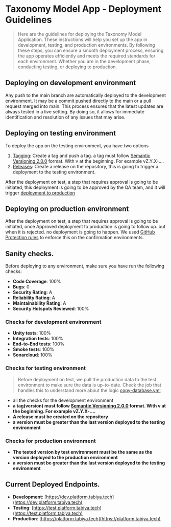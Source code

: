 # Taxonomy Model App - Deployment Guidelines

> Here are the guidelines for deploying the Taxonomy Model Application. These instructions will help you set up the app in development, testing, and production environments. By following these steps, you can ensure a smooth deployment process, ensuring the app operates efficiently and meets the required standards for each environment. Whether you are in the development phase, conducting testing, or deploying to production.


## Deploying on development environment

Any push to the main branch are automatically deployed to the development environment. It may be a commit pushed directly to the main or a pull request merged into main. This process ensures that the latest updates are always tested in a live setting. By doing so, it allows for immediate identification and resolution of any issues that may arise.

## Deploying on testing environment

To deploy the app on the testing environment, you have two options

1. [Tagging](https://git-scm.com/book/en/v2/Git-Basics-Tagging): Create a tag and push a tag. a tag must follow [Semantic Versioning 2.0.0](https://semver.org/) format. With v at the beginning. For example vZ.Y.X-....
2. [Releases](https://docs.github.com/en/repositories/releasing-projects-on-github/about-releases): Create a release on the repository, this is going to trigger a deployment to the testing environment.

After the deployment on test, a step that requires approval is going to be initiated, this deployment is going to be approved by the QA team, and it will trigger [deployment to production](#deploying-on-production-environment)

## Deploying on production environment

After the deployment on test, a step that requires approval is going to be initiated, once Approved deployment to production is going to follow up. but when it is rejected. no deployment is going to happen. We used [GitHub Protection rules](https://docs.github.com/en/actions/deployment/protecting-deployments/creating-custom-deployment-protection-rules) to enforce this on the confirmation environments.

## Sanity checks.

Before deploying to any environment, make sure you have run the following checks:

- **Code Coverage**: 100%
- **Bugs**: 0
- **Security Rating**: A
- **Reliability Rating**: A
- **Maintainability Rating**: A
- **Security Hotspots Reviewed**: 100%

### Checks for development environment

- **Unity tests**: 100%
- **Integration tests**: 100%
- **End-to-End tests**: 100%
- **Smoke tests**: 100%
- **Sonarcloud**: 100%

### Checks for testing environment

> Before deployment on test, we pull the production data to the test environment to make sure the data is up-to-date.
> Check the job that handles this to understand more about the logic [copy-database.yml](.github/workflows/copy-database.yml)

- all the checks for the development environment
- **a tag(version) must follow [Semantic Versioning 2.0.0](https://semver.org/) format. With v at the beginning. For example vZ.Y.X-....**
- **A release must be created on the repository**
- **a version must be greater than the last version deployed to the testing environment**

### Checks for production environment

- **The tested version by test environment must be the same as the version deployed to the production environment**
- **a version must be greater than the last version deployed to the testing environment**

## Current Deployed Endpoints.

- **Development**: [https://dev.platform.tabiya.tech](https://dev.platform.tabiya.tech)
- **Testing**: [https://test.platform.tabiya.tech](https://test.platform.tabiya.tech)
- **Production**: [https://platform.tabiya.tech](https://platform.tabiya.tech)
